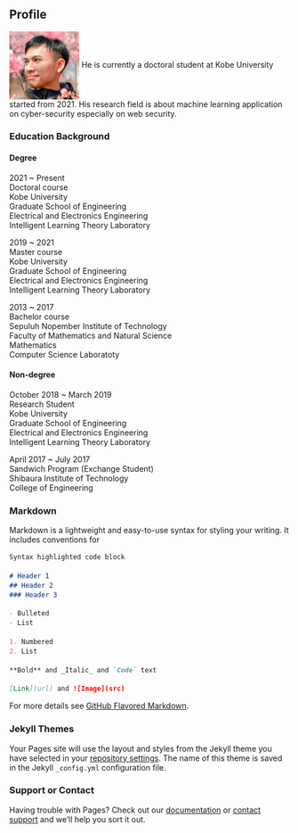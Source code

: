 ## Profile
<img src='personalPhoto.JPG' alt='personal' width="25%" height="25%" align="center"/>
He is currently a doctoral student at Kobe University started from 2021. His research field is about machine learning application on cyber-security especially on web security.

### Education Background
#### Degree
2021 ~ Present<br>
Doctoral course<br>
Kobe University<br>
Graduate School of Engineering<br>
Electrical and Electronics Engineering<br>
Intelligent Learning Theory Laboratory<br>

2019 ~ 2021<br>
Master course<br>
Kobe University<br>
Graduate School of Engineering<br>
Electrical and Electronics Engineering<br>
Intelligent Learning Theory Laboratory<br>

2013 ~ 2017<br>
Bachelor course<br>
Sepuluh Nopember Institute of Technology<br>
Faculty of Mathematics and Natural Science<br>
Mathematics<br>
Computer Science Laboratoty<br>

#### Non-degree
October 2018 ~ March 2019<br>
Research Student<br>
Kobe University<br>
Graduate School of Engineering<br>
Electrical and Electronics Engineering<br>
Intelligent Learning Theory Laboratory<br>

April 2017 ~ July 2017<br>
Sandwich Program (Exchange Student)<br>
Shibaura Institute of Technology<br>
College of Engineering<br>

### Markdown

Markdown is a lightweight and easy-to-use syntax for styling your writing. It includes conventions for

```markdown
Syntax highlighted code block

# Header 1
## Header 2
### Header 3

- Bulleted
- List

1. Numbered
2. List

**Bold** and _Italic_ and `Code` text

[Link](url) and ![Image](src)
```

For more details see [GitHub Flavored Markdown](https://guides.github.com/features/mastering-markdown/).

### Jekyll Themes

Your Pages site will use the layout and styles from the Jekyll theme you have selected in your [repository settings](https://github.com/rozimahfud/rozimahfud.github.io/settings/pages). The name of this theme is saved in the Jekyll `_config.yml` configuration file.

### Support or Contact

Having trouble with Pages? Check out our [documentation](https://docs.github.com/categories/github-pages-basics/) or [contact support](https://support.github.com/contact) and we’ll help you sort it out.
